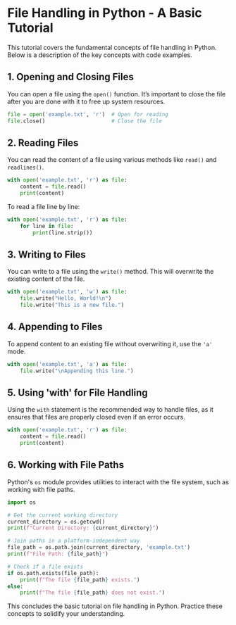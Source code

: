 
# File Handling in Python - A Basic Tutorial

This tutorial covers the fundamental concepts of file handling in Python. Below is a description of the key concepts with code examples.

## 1. Opening and Closing Files

You can open a file using the `open()` function. It’s important to close the file after you are done with it to free up system resources.

```python
file = open('example.txt', 'r')  # Open for reading
file.close()                     # Close the file
```

## 2. Reading Files

You can read the content of a file using various methods like `read()` and `readlines()`.

```python
with open('example.txt', 'r') as file:
    content = file.read()
    print(content)
```

To read a file line by line:

```python
with open('example.txt', 'r') as file:
    for line in file:
        print(line.strip())
```

## 3. Writing to Files

You can write to a file using the `write()` method. This will overwrite the existing content of the file.

```python
with open('example.txt', 'w') as file:
    file.write("Hello, World!\n")
    file.write("This is a new file.")
```

## 4. Appending to Files

To append content to an existing file without overwriting it, use the `'a'` mode.

```python
with open('example.txt', 'a') as file:
    file.write("\nAppending this line.")
```

## 5. Using 'with' for File Handling

Using the `with` statement is the recommended way to handle files, as it ensures that files are properly closed even if an error occurs.

```python
with open('example.txt', 'r') as file:
    content = file.read()
    print(content)
```

## 6. Working with File Paths

Python's `os` module provides utilities to interact with the file system, such as working with file paths.

```python
import os

# Get the current working directory
current_directory = os.getcwd()
print(f"Current Directory: {current_directory}")

# Join paths in a platform-independent way
file_path = os.path.join(current_directory, 'example.txt')
print(f"File Path: {file_path}")

# Check if a file exists
if os.path.exists(file_path):
    print(f"The file {file_path} exists.")
else:
    print(f"The file {file_path} does not exist.")
```

This concludes the basic tutorial on file handling in Python. Practice these concepts to solidify your understanding.
